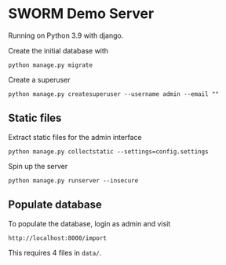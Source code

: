 # SWORM Demo Server

Running on Python 3.9 with django.

Create the initial database with
```shell
python manage.py migrate
```

Create a superuser
```shell
python manage.py createsuperuser --username admin --email ""
```

## Static files
Extract static files for the admin interface
```
python manage.py collectstatic --settings=config.settings
```

Spin up the server
```shell
python manage.py runserver --insecure
```

## Populate database
To populate the database, login as admin and visit
```
http://localhost:8000/import
```
This requires 4 files in `data/`.
